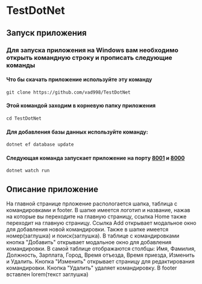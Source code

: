 # TestDotNet

## Запуск приложения
### Для запуска приложения на Windows вам необходимо открыть командную строку и прописать следующие команды
#### Что бы скачать приложение используйте эту команду
```
git clone https://github.com/vad998/TestDotNet
```

#### Этой командой заходим в корневую папку приложения
```
cd TestDotNet
```

#### Для добавления базы данных используйте команду:
```
dotnet ef database update
```

#### Следующая команда запускает приложение на порту [8001](https://localhost:8001) и [8000](http://localhost:8000)
```
dotnet watch run
```

## Описание приложение
На главной странице прложение распологается шапка, таблица с командировками и footer.
В шапке имеется логотип и название, нажав на которые вы переходите на главную страницу, ссылка Home также переходит на главную страницу. Ссылка Add открывает модальное окно для добавления новой командировки. Также в шапке имеется номер(заглушка) и поиск(заглушка).
В таблице с командировками кнопка "Добавить" открывает модальное окно для добавления командировки. В самой таблице отображаются столбцы: Имя, Фамилия, Должность, Зарплата, Город, Время отъезда, Время приезда, Изменить и Удалить. Кнопка "Изменить" открывает страницу для редактирования командировки. Кнопка "Удалить" удаляет командировку.
В footer вставлен lorem(текст заглушка)
